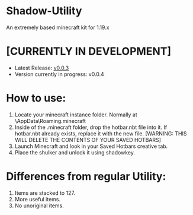 # Shadow-Utility

An extremely based minecraft kit for 1.19.x

# [CURRENTLY IN DEVELOPMENT]

- Latest Release: [v0.0.3](https://github.com/JacksonTruett/Shadow-Utility/releases/tag/v0.0.3)
- Version currently in progress: v0.0.4

# How to use:
1. Locate your minecraft instance folder. Normally at \AppData\Roaming\.minecraft
2. Inside of the .minecraft folder, drop the hotbar.nbt file into it. If hotbar.nbt already exists, replace it with the new file. [WARNING: THIS WILL DELETE THE CONTENTS OF YOUR SAVED HOTBARS]
3. Launch Minecraft and look in your Saved Hotbars creative tab.
4. Place the shulker and unlock it using shadowkey.

# Differences from regular Utility:
1. Items are stacked to 127.
2. More useful items.
3. No unoriginal items.

